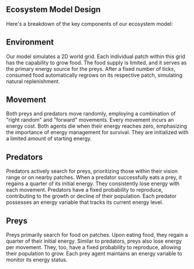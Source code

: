 ## Ecosystem Model Design
Here's a breakdown of the key components of our ecosystem model:

## Environment
Our model simulates a 2D world grid. Each individual patch within this grid has the capability to grow food. The food supply is limited, and it serves as the primary energy source for the preys. After a fixed number of ticks, consumed food automatically regrows on its respective patch, simulating natural replenishment.

## Movement
Both preys and predators move randomly, employing a combination of "right random" and "forward" movements. Every movement incurs an energy cost. Both agents die when their energy reaches zero, emphasizing the importance of energy management for survival. They are initialized with a limited amount of starting energy.

## Predators
Predators actively search for preys, prioritizing those within their vision range or on nearby patches. When a predator successfully eats a prey, it regains a quarter of its initial energy. They consistently lose energy with each movement. Predators have a fixed probability to reproduce, contributing to the growth or decline of their population. Each predator possesses an energy variable that tracks its current energy level.

## Preys
Preys primarily search for food on patches. Upon eating food, they regain a quarter of their initial energy. Similar to predators, preys also lose energy per movement. They, too, have a fixed probability to reproduce, allowing their population to grow. Each prey agent maintains an energy variable to monitor its energy status.
